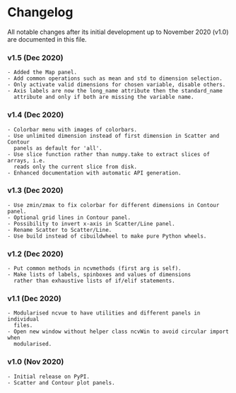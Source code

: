 # Changelog

All notable changes after its initial development up to November 2020 (v1.0)
are documented in this file.

### v1.5 (Dec 2020)
    - Added the Map panel.
    - Add common operations such as mean and std to dimension selection.
    - Only activate valid dimensions for chosen variable, disable others.
    - Axis labels are now the long_name attribute then the standard_name
      attribute and only if both are missing the variable name.

### v1.4 (Dec 2020)
    - Colorbar menu with images of colorbars. 
    - Use unlimited dimension instead of first dimension in Scatter and Contour
      panels as default for 'all'.
    - Use slice function rather than numpy.take to extract slices of arrays, i.e.
      reads only the current slice from disk.
    - Enhanced documentation with automatic API generation.

### v1.3 (Dec 2020)
    - Use zmin/zmax to fix colorbar for different dimensions in Contour panel.
    - Optional grid lines in Contour panel.
    - Possibility to invert x-axis in Scatter/Line panel.
    - Rename Scatter to Scatter/Line.
    - Use build instead of cibuildwheel to make pure Python wheels.

### v1.2 (Dec 2020)
    - Put common methods in ncvmethods (first arg is self).
    - Make lists of labels, spinboxes and values of dimensions
      rather than exhaustive lists of if/elif statements.

### v1.1 (Dec 2020)
    - Modularised ncvue to have utilities and different panels in individual
      files.
    - Open new window without helper class ncvWin to avoid circular import when
      modularised.

### v1.0 (Nov 2020)
    - Initial release on PyPI.
    - Scatter and Contour plot panels.
